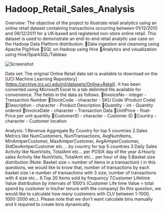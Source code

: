 # Hadoop_Retail_Sales_Analysis
Overview: The objective of the project to illustrate retail analytics using an online retail dataset containing transactions occurring between 01/12/2010 and 09/12/2011 for a UK-based and registered non-store online retail.
This dataset is used to demonstrate an end-to-end retail analytic use case on the Hadoop Data Platform distribution:
Data ingestion and cleansing using Apache Pig/Hive
SQL on Hadoop using Hive
Analytics and visualization using Hive/SparkSQL/Tableau

![Screenshot]("https://github.com/rohan22sri/Hadoop_Retail_Sales_Analysis/blob/master/architecture.png")



Data set: The original Online Retail data set is available to download on the [UCI Machine Learning Repository]
(https://archive.ics.uci.edu/ml/datasets/Online+Retail). 
It has been converted using Microsoft Excel to a tab delimited file available for convenience. The fields in the data as follows.
InvoiceNo - integer - Transaction Number
StockCode - character - SKU Code (Product Code)
Description - character - Product Description
Quantity - int - Quantity ordered
InvoiceDate - character - Transaction Data
UnitPrice - float- Price per unit quantity
CustomerID - character - Customer ID
Country - character - Customer location

Analysis:
1.Revenue Aggregate By Country for top 5 countries
2.Sales Metrics like NumCustomers, NumTransactions, AvgNumItems, MinAmtperCustomer, MaxAmtperCustomer, AvgAmtperCustomer, StdDevAmtperCustomer etc. .. by country for top 5 countries
3.Daily Sales Activity like NumVisits, TotalAmt etc… per POSIX day of the year
4.Hourly sales Activity like NumVisits, TotalAmt etc… per hour of day
5.Basket size distribution (Note: Basket size = number of items in a transaction) ( in this questions, we would like to know that, number of transactions by each basket size i.e number of transactions with 3 size, number of transactions with 4 size etc…
6.Top 20 Items sold by frequency
7.Customer Lifetime Value distribution by intervals of 1000’s (Customer Life time Value = total spend by customer in his/her tenure with the company) (In this question, we would like to calculate how many customers with CLV between 1-1000, 1000-2000 etc.). Please note that we don’t want calculate bins manually and it required to create bins dynamically.
